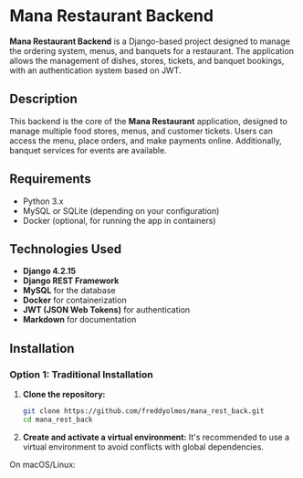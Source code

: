 # Mana Restaurant Backend

**Mana Restaurant Backend** is a Django-based project designed to manage the ordering system, menus, and banquets for a restaurant. The application allows the management of dishes, stores, tickets, and banquet bookings, with an authentication system based on JWT.

## Description

This backend is the core of the **Mana Restaurant** application, designed to manage multiple food stores, menus, and customer tickets. Users can access the menu, place orders, and make payments online. Additionally, banquet services for events are available.

## Requirements

- Python 3.x
- MySQL or SQLite (depending on your configuration)
- Docker (optional, for running the app in containers)

## Technologies Used

- **Django 4.2.15**
- **Django REST Framework**
- **MySQL** for the database
- **Docker** for containerization
- **JWT (JSON Web Tokens)** for authentication
- **Markdown** for documentation

## Installation

### Option 1: Traditional Installation

1. **Clone the repository:**

   ```bash
   git clone https://github.com/freddyolmos/mana_rest_back.git
   cd mana_rest_back

2. **Create and activate a virtual environment:**
It's recommended to use a virtual environment to avoid conflicts with global dependencies.

On macOS/Linux: